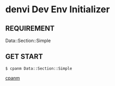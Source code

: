 # denvi Dev Env Initializer

## REQUIREMENT

Data::Section::Simple

## GET START

`$ cpanm Data::Section::Simple`

[cpanm](https://github.com/miyagawa/cpanminus)

